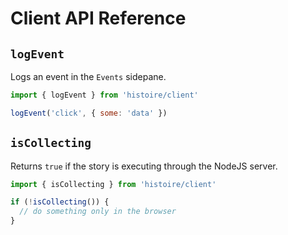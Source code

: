 # Client API Reference


## `logEvent`

Logs an event in the `Events` sidepane.

```js
import { logEvent } from 'histoire/client'

logEvent('click', { some: 'data' })
```

## `isCollecting`

Returns `true` if the story is executing through the NodeJS server.

```js
import { isCollecting } from 'histoire/client'

if (!isCollecting()) {
  // do something only in the browser
}
```
